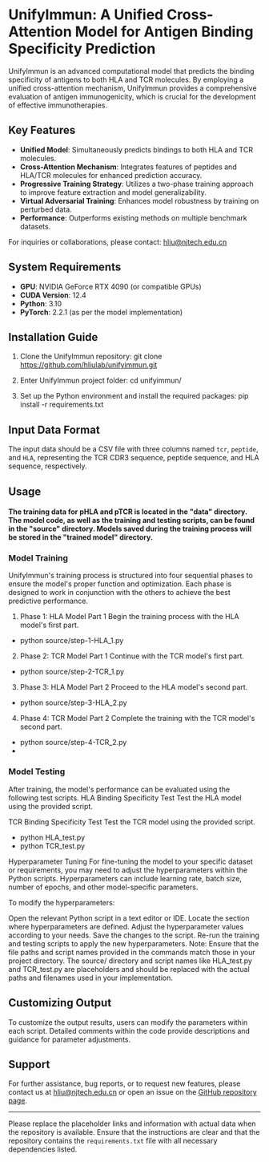# UnifyImmun: A Unified Cross-Attention Model for Antigen Binding Specificity Prediction
UnifyImmun is an advanced computational model that predicts the binding specificity of antigens to both HLA and TCR molecules. By employing a unified cross-attention mechanism, UnifyImmun provides a comprehensive evaluation of antigen immunogenicity, which is crucial for the development of effective immunotherapies.

## Key Features
- **Unified Model**: Simultaneously predicts bindings to both HLA and TCR molecules.
- **Cross-Attention Mechanism**: Integrates features of peptides and HLA/TCR molecules for enhanced prediction accuracy.
- **Progressive Training Strategy**: Utilizes a two-phase training approach to improve feature extraction and model generalizability.
- **Virtual Adversarial Training**: Enhances model robustness by training on perturbed data.
- **Performance**: Outperforms existing methods on multiple benchmark datasets.

For inquiries or collaborations, please contact: hliu@njtech.edu.cn

## System Requirements
- **GPU**: NVIDIA GeForce RTX 4090 (or compatible GPUs)
- **CUDA Version**: 12.4
- **Python**: 3.10
- **PyTorch**: 2.2.1 (as per the model implementation)

## Installation Guide
1. Clone the UnifyImmun repository:
git clone https://github.com/hliulab/unifyimmun.git

2. Enter UnifyImmun project folder:
cd unifyimmun/


3. Set up the Python environment and install the required packages:
pip install -r requirements.txt


## Input Data Format
The input data should be a CSV file with three columns named `tcr`, `peptide`, and `HLA`, representing the TCR CDR3 sequence, peptide sequence, and HLA sequence, respectively.

## Usage
#### The training data for pHLA and pTCR is located in the "data" directory. The model code, as well as the training and testing scripts, can be found in the "source" directory. Models saved during the training process will be stored in the "trained model" directory.
### Model Training
UnifyImmun's training process is structured into four sequential phases to ensure the model's proper function and optimization. Each phase is designed to work in conjunction with the others to achieve the best predictive performance.

1. Phase 1: HLA Model Part 1
Begin the training process with the HLA model's first part.
- python source/step-1-HLA_1.py
2. Phase 2: TCR Model Part 1
Continue with the TCR model's first part.
- python source/step-2-TCR_1.py
3. Phase 3: HLA Model Part 2
Proceed to the HLA model's second part.
- python source/step-3-HLA_2.py
4. Phase 4: TCR Model Part 2
Complete the training with the TCR model's second part.
- python source/step-4-TCR_2.py
- 
### Model Testing
After training, the model's performance can be evaluated using the following test scripts.
HLA Binding Specificity Test
Test the HLA model using the provided script.

TCR Binding Specificity Test
Test the TCR model using the provided script.

- python HLA_test.py
- python TCR_test.py

Hyperparameter Tuning
For fine-tuning the model to your specific dataset or requirements, you may need to adjust the hyperparameters within the Python scripts. Hyperparameters can include learning rate, batch size, number of epochs, and other model-specific parameters.

To modify the hyperparameters:

Open the relevant Python script in a text editor or IDE.
Locate the section where hyperparameters are defined.
Adjust the hyperparameter values according to your needs.
Save the changes to the script.
Re-run the training and testing scripts to apply the new hyperparameters.
Note: Ensure that the file paths and script names provided in the commands match those in your project directory. The source/ directory and script names like HLA_test.py and TCR_test.py are placeholders and should be replaced with the actual paths and filenames used in your implementation.

## Customizing Output
To customize the output results, users can modify the parameters within each script. Detailed comments within the code provide descriptions and guidance for parameter adjustments.

## Support
For further assistance, bug reports, or to request new features, please contact us at hliu@njtech.edu.cn or open an issue on the [GitHub repository page](https://github.com/hliulab/unifyimmun).

---

Please replace the placeholder links and information with actual data when the repository is available. Ensure that the instructions are clear and that the repository contains the `requirements.txt` file with all necessary dependencies listed.
